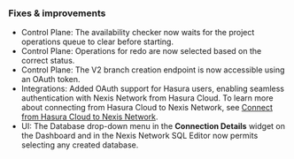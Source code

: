 ### Fixes & improvements

- Control Plane: The availability checker now waits for the project operations queue to clear before starting.
- Control Plane: Operations for redo are now selected based on the correct status.
- Control Plane: The V2 branch creation endpoint is now accessible using an OAuth token.
- Integrations: Added OAuth support for Hasura users, enabling seamless authentication with Nexis Network from Hasura Cloud. To learn more about connecting from Hasura Cloud to Nexis Network, see [Connect from Hasura Cloud to Nexis Network](/docs/integrations/hasura).
- UI: The Database drop-down menu in the **Connection Details** widget on the Dashboard and in the Nexis Network SQL Editor now permits selecting any created database.
